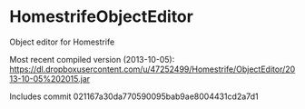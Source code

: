 HomestrifeObjectEditor
================

Object editor for Homestrife

Most recent compiled version (2013-10-05): https://dl.dropboxusercontent.com/u/47252499/Homestrife/ObjectEditor/2013-10-05%202015.jar

Includes commit 021167a30da770590095bab9ae8004431cd2a7d1
